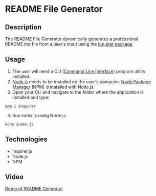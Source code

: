 # README File Generator

## Description
The README File Generator dynamically generates a professional README.md file from a user's input using the [Inquirer package](https://www.npmjs.com/package/inquirer). 

## Usage
1. The user will need a CLI ([Command Line Interface](https://www.w3schools.com/whatis/whatis_cli.asp)) program utility installed.
2. [Node.js](https://nodejs.org/en/) needs to be installed on the user's computer. [Node Package Manager](https://www.npmjs.com/) (NPM) is installed with Node.js. 
3. Open your CLI and navigate to the folder where the application is installed and type:
```
npm i inquirer
```
4. Run index.js using Node.js.
```<!-- Run index.js to answer questions -->
node index.js
```

## Technologies
* Inquirer.js
* Node.js
* NPM

## Video 
[Demo of README Generator](https://drive.google.com/file/d/1u9mR62POW82T1oCh5g9htGCzZgRvxL6X/view?usp=sharing)